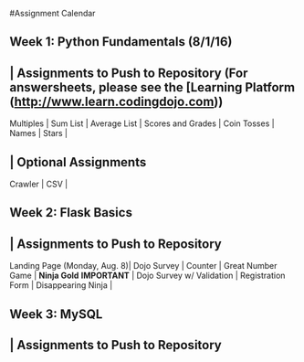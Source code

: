 #Assignment Calendar

## Week 1: Python Fundamentals (8/1/16)

| Assignments to Push to Repository (For answersheets, please see the [Learning Platform (http://www.learn.codingdojo.com))
---
Multiples |
Sum List |
Average List |
Scores and Grades |
Coin Tosses |
Names |
Stars |

| Optional Assignments
---
Crawler |
CSV |

## Week 2: Flask Basics

| Assignments to Push to Repository
---
Landing Page (Monday, Aug. 8)|
Dojo Survey |
Counter |
Great Number Game |
**Ninja Gold** **IMPORTANT** |
Dojo Survey w/ Validation |
Registration Form |
Disappearing Ninja |

## Week 3: MySQL

| Assignments to Push to Repository
---
